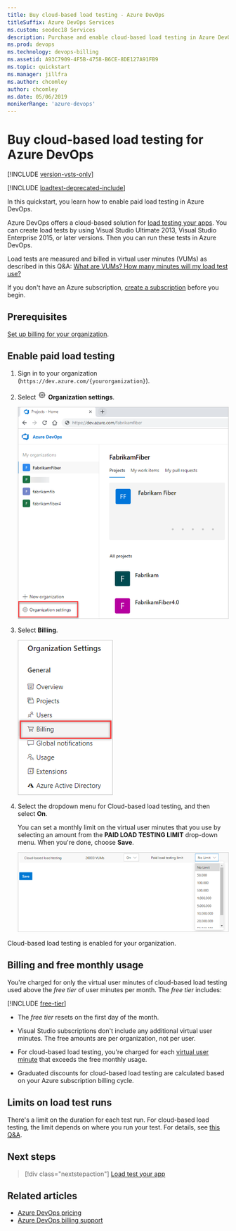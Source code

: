 ```yaml
---
title: Buy cloud-based load testing - Azure DevOps
titleSuffix: Azure DevOps Services
ms.custom: seodec18 Services
description: Purchase and enable cloud-based load testing in Azure DevOps.
ms.prod: devops
ms.technology: devops-billing
ms.assetid: A93C7909-4F5B-4758-B6CE-8DE127A91FB9
ms.topic: quickstart
ms.manager: jillfra
ms.author: chcomley
author: chcomley
ms.date: 05/06/2019
monikerRange: 'azure-devops'
---
```


# Buy cloud-based load testing for Azure DevOps

[!INCLUDE [version-vsts-only](../../_shared/version-vsts-only.md)]

[!INCLUDE [loadtest-deprecated-include](../../test/_shared/loadtest-deprecated-include.md)]

In this quickstart, you learn how to enable paid load testing in Azure DevOps.

Azure DevOps offers a cloud-based solution for [load testing your apps](../../test/load-test/index.md). You can create load tests by using Visual Studio Ultimate 2013, Visual Studio Enterprise 2015, or later versions. Then you can run these tests in Azure DevOps.

Load tests are measured and billed in virtual user minutes (VUMs) as described in this Q&A: [What are VUMs? How many minutes will my load test use?](../../test/load-test/reference-qa.md#VUM)

If you don't have an Azure subscription, [create a subscription](https://azure.microsoft.com/pricing/purchase-options/) before you begin.

<a name="buy-load-testing"></a>

## Prerequisites

[Set up billing for your organization](set-up-billing-for-your-organization-vs.md).

## Enable paid load testing

1. Sign in to your organization (```https://dev.azure.com/{yourorganization}```).

2. Select ![gear icon](../../_img/icons/gear-icon.png) **Organization settings**.

   ![Open Organization settings](../../_shared/_img/settings/open-admin-settings-vert.png)

3. Select **Billing**.

   ![Select Billing from Organization settings](_img/_shared/select-billing-organization-settings.png)

4. Select the dropdown menu for Cloud-based load testing, and then select **On**.

    You can set a monthly limit on the virtual user minutes that you use by selecting an amount from the **PAID LOAD TESTING LIMIT** drop-down menu. When you're done, choose **Save**.

   ![Select an amount from the PAID LOAD TESTING LIMIT drop-down menu](_img/_shared/paid-load-testing-limit.png)

Cloud-based load testing is enabled for your organization.

## Billing and free monthly usage

You're charged for only the virtual user minutes of cloud-based load testing used above the *free tier* of user minutes per month. The *free tier* includes:

[!INCLUDE [free-tier](../../_shared/free-tier.md)]



* The *free tier* resets on the first day of the month.

* Visual Studio subscriptions don't include any additional virtual user minutes. The free amounts are per organization, not per user.

* For cloud-based load testing, you're charged for each
   [virtual user minute](../../test/load-test/reference-qa.md#VUM) that exceeds the free monthly usage.

* Graduated discounts for cloud-based load testing are calculated based on your Azure subscription billing cycle.

## Limits on load test runs

There's a limit on the duration for each test run. For cloud-based load testing, the limit depends on where you run your test. For details, see [this Q&A](../../test/load-test/reference-qa.md#test-limits).

## Next steps

> [!div class="nextstepaction"]
> [Load test your app](../../test/load-test/get-started-simple-cloud-load-test.md)

## Related articles

* [Azure DevOps pricing](https://azure.microsoft.com/pricing/details/devops/azure-devops-services/)
* [Azure DevOps billing support](https://azure.microsoft.com/support/devops/)
